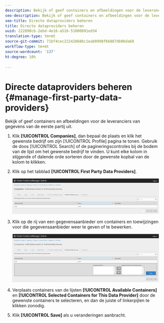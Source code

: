 ```yaml
---
description: Bekijk of geef containers en afbeeldingen voor de leveranciers van gegevens van de eerste partij uit.
seo-description: Bekijk of geef containers en afbeeldingen voor de leveranciers van gegevens van de eerste partij uit.
seo-title: Directe dataproviders beheren
title: Directe dataproviders beheren
uuid: 222890cb-2ebd-4e16-a516-51000891ed34
translation-type: tm+mt
source-git-commit: 71bf4cec222428686c1eab0998f66887db06da68
workflow-type: tm+mt
source-wordcount: '137'
ht-degree: 10%

---
```



# Directe dataproviders beheren {#manage-first-party-data-providers}

Bekijk of geef containers en afbeeldingen voor de leveranciers van gegevens van de eerste partij uit.

<!-- t_first_party_providers.xml -->

1. Klik **[!UICONTROL Companies]**, dan bepaal de plaats en klik het gewenste bedrijf om zijn [!UICONTROL Profile] pagina te tonen. Gebruik de doos [!UICONTROL Search] of de pagineringscontroles bij de bodem van de lijst om het gewenste bedrijf te vinden. U kunt elke kolom in stijgende of dalende orde sorteren door de gewenste kopbal van de kolom te klikken.

1. Klik op het tabblad **[!UICONTROL First Party Data Providers]**.

   ![](assets/first_party_providers.png)

1. Klik op de rij van een gegevensaanbieder om containers en toewijzingen voor die gegevensaanbieder weer te geven of te bewerken.

   ![Stap resultaat](assets/first_party_providers_edit.png)

1. Verplaats containers van de lijsten **[!UICONTROL Available Containers]** en **[!UICONTROL Selected Containers for This Data Provider]** door de gewenste containers te selecteren, en dan de juiste of linkerpijlen te klikken zonodig.
1. Klik **[!UICONTROL Save]** als u veranderingen aanbracht.